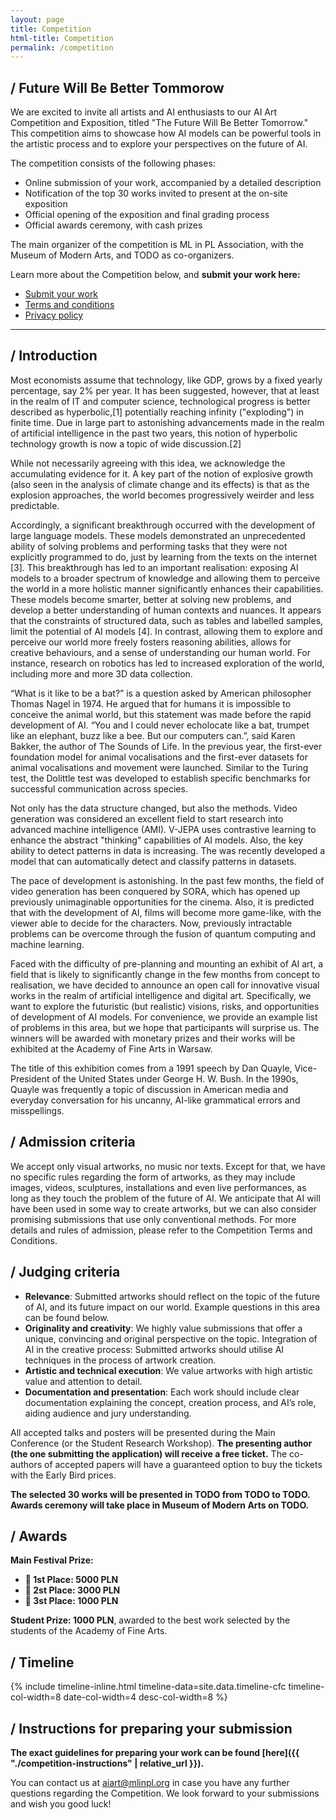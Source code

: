 ```yaml
---
layout: page
title: Competition
html-title: Competition
permalink: /competition
---
```


## / Future Will Be Better Tommorow

We are excited to invite all artists and AI enthusiasts to our AI Art Competition and Exposition, titled "The Future Will Be Better Tomorrow." This competition aims to showcase how AI models can be powerful tools in the artistic process and to explore your perspectives on the future of AI.

The competition consists of the following phases:
- Online submission of your work, accompanied by a detailed description
- Notification of the top 30 works invited to present at the on-site exposition
- Official opening of the exposition and final grading process
- Official awards ceremony, with cash prizes

The main organizer of the competition is ML in PL Association, with the Museum of Modern Arts, and TODO as co-organizers.

Learn more about the Competition below, and **submit your work here:**

<ul class="list-inline banner-social-buttons">
    <li>
        <a href="https://mlinpl2024cfc.paperform.co/" class="btn btn-default btn-lg" target="_blank"><i class="fa-solid fa-list"></i> Submit your work</a>
    </li>
    <li>
        <a href="{{ "./competition-terms" | relative_url }}" class="btn btn-default"><i class="fa-solid fa-file-lines"></i> Terms and conditions</a>
    </li>
    <li>
        <a href="{{ "./privacy-policy" | relative_url }}" class="btn btn-default"><i class="fa-solid fa-file-lines"></i> Privacy policy</a>
    </li>
</ul>

---

## / Introduction

Most economists assume that technology, like GDP, grows by a fixed yearly percentage, say 2% per year. It has been suggested, however, that at least in the realm of IT and computer science, technological progress is better described as hyperbolic,[1] potentially reaching infinity ("exploding") in finite time. Due in large part to astonishing advancements made in the realm of artificial intelligence in the past two years, this notion of hyperbolic technology growth is now a topic of wide discussion.[2] 

While not necessarily agreeing with this idea, we acknowledge the accumulating evidence for it. A key part of the notion of explosive growth (also seen in the analysis of climate change and its effects) is that as the explosion approaches, the world becomes progressively weirder and less predictable.

Accordingly, a significant breakthrough occurred with the development of large language models. These models demonstrated an unprecedented ability of solving problems and performing tasks that they were not explicitly programmed to do, just by learning from the texts on the internet [3]. This breakthrough has led to an important realisation: exposing AI models to a broader spectrum of knowledge and allowing them to perceive the world in a more holistic manner significantly enhances their capabilities. These models become smarter, better at solving new problems, and develop a better understanding of human contexts and nuances. It appears that the constraints of structured data, such as tables and labelled samples, limit the potential of AI models [4]. In contrast, allowing them to explore and perceive our world more freely fosters reasoning abilities, allows for creative behaviours, and a sense of understanding our human world. For instance, research on robotics has led to increased exploration of the world, including more and more 3D data collection.

“What is it like to be a bat?” is a question asked by American philosopher Thomas Nagel in 1974. He argued that for humans it is impossible to conceive the animal world, but this statement was made before the rapid development of AI. “You and I could never echolocate like a bat, trumpet like an elephant, buzz like a bee. But our computers can.”, said Karen Bakker, the author of The Sounds of Life. In the previous year, the first-ever foundation model for animal vocalisations and the first-ever datasets for animal vocalisations and movement were launched. Similar to the Turing test, the Dolittle test was developed to establish specific benchmarks for successful communication across species.

Not only has the data structure changed, but also the methods. Video generation was considered an excellent field to start research into advanced machine intelligence (AMI). V-JEPA uses contrastive learning to enhance the abstract "thinking" capabilities of AI models. Also, the key ability to detect patterns in data is increasing. The was recently developed a model that can automatically detect and classify patterns in datasets.

The pace of development is astonishing. In the past few months, the field of video generation has been conquered by SORA, which has opened up previously unimaginable opportunities for the cinema. Also, it is predicted that with the development of AI, films will become more game-like, with the viewer able to decide for the characters. Now, previously intractable problems can be overcome through the fusion of quantum computing and machine learning.

Faced with the difficulty of pre-planning and mounting an exhibit of AI art, a field that is likely to significantly change in the few months from concept to realisation, we have decided to announce an open call for innovative visual works in the realm of artificial intelligence and digital art. Specifically, we want to explore the futuristic (but realistic) visions, risks, and opportunities of development of AI models. For convenience, we provide an example list of problems in this area, but we hope that participants will surprise us. The winners will be awarded with monetary prizes and their works will be exhibited at the Academy of Fine Arts in Warsaw.

The title of this exhibition comes from a 1991 speech by Dan Quayle, Vice-President of the United States under George H. W. Bush. In the 1990s, Quayle was frequently a topic of discussion in American media and everyday conversation for his uncanny, AI-like grammatical errors and misspellings.

## / Admission criteria

We accept only visual artworks, no music nor texts. Except for that, we have no specific rules regarding the form of artworks, as they may include images, videos, sculptures, installations and even live performances, as long as they touch the problem of the future of AI. We anticipate that AI will have been used in some way to create artworks, but we can also consider promising submissions that use only conventional methods. For more details and rules of admission, please refer to the Competition Terms and Conditions.

## / Judging criteria

- **Relevance**: Submitted artworks should reflect on the topic of the future of AI, and its future impact on our world. Example questions in this area can be found below.
- **Originality and creativity**: We highly value submissions that offer a unique, convincing and original perspective on the topic.
Integration of AI in the creative process: Submitted artworks should utilise AI techniques in the process of artwork creation.
- **Artistic and technical execution**: We value artworks with high artistic value and attention to detail.
- **Documentation and presentation**: Each work should include clear documentation explaining the concept, creation process, and AI’s role, aiding audience and jury understanding.

All accepted talks and posters will be presented during the Main Conference (or the Student Research Workshop). 
**The presenting author (the one submitting the application) will receive a free ticket.** 
The co-authors of accepted papers will have a guaranteed option to buy the tickets with the Early Bird prices.

**The selected 30 works will be presented in TODO from TODO to TODO. Awards ceremony will take place in Museum of Modern Arts on TODO.**

## / Awards

**Main Festival Prize:**
- **🥇 1st Place: 5000 PLN**
- **🥈 2st Place: 3000 PLN**
- **🥉 3st Place: 1000 PLN**

**Student Prize: 1000 PLN**, awarded to the best work selected by the students of the Academy of Fine Arts.

## / Timeline

{% include timeline-inline.html 
    timeline-data=site.data.timeline-cfc
    timeline-col-width=8 
    date-col-width=4
    desc-col-width=8
%}

## / Instructions for preparing your submission

**The exact guidelines for preparing your work can be found [here]({{ "./competition-instructions" | relative_url }}).**

You can contact us at <a href="mailto:aiart@mlinpl.org">aiart@mlinpl.org</a> in case you have any further questions regarding the Competition. We look forward to your submissions and wish you good luck!
